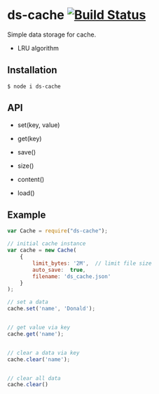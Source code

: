 # ds-cache [![Build Status](https://travis-ci.org/dz1984/ds-cache.svg?branch=master)](https://travis-ci.org/dz1984/ds-cache)

Simple data storage for cache.

+ LRU algorithm

## Installation

```shell
$ node i ds-cache
```
## API
+ set(key, value)

+ get(key)

+ save()

+ size()

+ content()

+ load()

## Example
```js
var Cache = require("ds-cache");

// initial cache instance
var cache = new Cache(
    {
        limit_bytes: '2M',  // limit file size
        auto_save:  true,
        filename: 'ds_cache.json'
    }
);

// set a data
cache.set('name', 'Donald');


// get value via key
cache.get('name');


// clear a data via key
cache.clear('name');


// clear all data
cache.clear()

```
